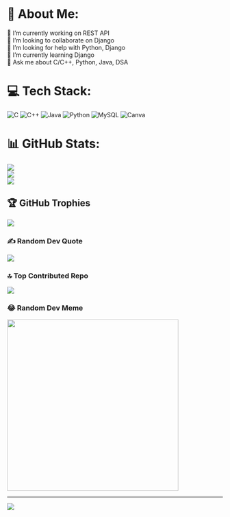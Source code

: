 # 💫 About Me:
🔭 I’m currently working on REST API<br>👯 I’m looking to collaborate on Django<br>🤝 I’m looking for help with Python, Django<br>🌱 I’m currently learning Django<br>💬 Ask me about C/C++, Python, Java, DSA


# 💻 Tech Stack:
![C](https://img.shields.io/badge/c-%2300599C.svg?style=for-the-badge&logo=c&logoColor=white) ![C++](https://img.shields.io/badge/c++-%2300599C.svg?style=for-the-badge&logo=c%2B%2B&logoColor=white) ![Java](https://img.shields.io/badge/java-%23ED8B00.svg?style=for-the-badge&logo=openjdk&logoColor=white) ![Python](https://img.shields.io/badge/python-3670A0?style=for-the-badge&logo=python&logoColor=ffdd54) ![MySQL](https://img.shields.io/badge/mysql-%2300000f.svg?style=for-the-badge&logo=mysql&logoColor=white) ![Canva](https://img.shields.io/badge/Canva-%2300C4CC.svg?style=for-the-badge&logo=Canva&logoColor=white)
# 📊 GitHub Stats:
![](https://github-readme-stats.vercel.app/api?username=Sathvikg143&theme=dark&hide_border=false&include_all_commits=false&count_private=false)<br/>
![](https://github-readme-streak-stats.herokuapp.com/?user=Sathvikg143&theme=dark&hide_border=false)<br/>
![](https://github-readme-stats.vercel.app/api/top-langs/?username=Sathvikg143&theme=dark&hide_border=false&include_all_commits=false&count_private=false&layout=compact)

## 🏆 GitHub Trophies
![](https://github-profile-trophy.vercel.app/?username=Sathvikg143&theme=radical&no-frame=false&no-bg=true&margin-w=4)

### ✍️ Random Dev Quote
![](https://quotes-github-readme.vercel.app/api?type=horizontal&theme=radical)

### 🔝 Top Contributed Repo
![](https://github-contributor-stats.vercel.app/api?username=Sathvikg143&limit=5&theme=dark&combine_all_yearly_contributions=true)

### 😂 Random Dev Meme
<img src='https://randommeme-five.vercel.app/' style="height: 400px;"/>

---
[![](https://visitcount.itsvg.in/api?id=Sathvikg143&icon=0&color=0)](https://visitcount.itsvg.in)

<!-- Proudly created with GPRM ( https://gprm.itsvg.in ) -->
